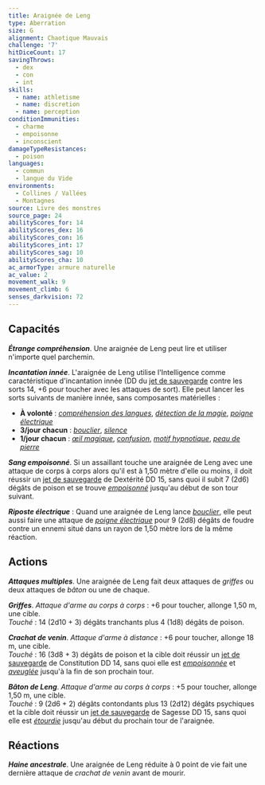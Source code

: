 ```yaml
---
title: Araignée de Leng
type: Aberration
size: G
alignment: Chaotique Mauvais
challenge: '7'
hitDiceCount: 17
savingThrows:
  - dex
  - con
  - int
skills:
  - name: athletisme
  - name: discretion
  - name: perception
conditionImmunities:
  - charme
  - empoisonne
  - inconscient
damageTypeResistances:
  - poison
languages:
  - commun
  - langue du Vide
environments:
  - Collines / Vallées
  - Montagnes
source: Livre des monstres
source_page: 24
abilityScores_for: 14
abilityScores_dex: 16
abilityScores_con: 16
abilityScores_int: 17
abilityScores_sag: 10
abilityScores_cha: 10
ac_armorType: armure naturelle
ac_value: 2
movement_walk: 9
movement_climb: 6
senses_darkvision: 72
---
```

## Capacités
_**Étrange compréhension**_. Une araignée de Leng peut lire et utiliser n'importe quel parchemin.

_**Incantation innée**_. L'araignée de Leng utilise l'Intelligence comme caractéristique d'incantation innée (DD du [jet de sauvegarde](/utiliser-les-caracteristiques/#jets-de-sauvegarde) contre les sorts 14, +6 pour toucher avec les attaques de sort). Elle peut lancer les sorts suivants de manière innée, sans composantes matérielles :
* **À volonté** : [_compréhension des langues_](/grimoire/comprehension-des-langues/), [_détection de la magie_](/grimoire/detection-de-la-magie/), [_poigne électrique_](/grimoire/poigne-electrique/)
* **3/jour chacun** : [_bouclier_](/grimoire/bouclier/), [_silence_](/grimoire/silence/)
* **1/jour chacun** : [_œil magique_](/grimoire/oeil-magique/), [_confusion_](/grimoire/confusion/), [_motif hypnotique_](/grimoire/motif-hypnotique/), [_peau de pierre_](/grimoire/peau-de-pierre/)

_**Sang empoisonné**_. Si un assaillant touche une araignée de Leng avec une attaque de corps à corps alors qu'il est à 1,50 mètre d'elle ou moins, il doit réussir un [jet de sauvegarde](/utiliser-les-caracteristiques/#jets-de-sauvegarde) de Dextérité DD 15, sans quoi il subit 7 (2d6) dégâts de poison et se trouve [_empoisonné_](/gerer-la-sante-du-personnage/#empoisonne) jusqu'au début de son tour suivant.

_**Riposte électrique**_ : Quand une araignée de Leng lance [_bouclier_](/grimoire/bouclier/), elle peut aussi faire une attaque de [_poigne électrique_](/grimoire/poigne-electrique/) pour 9 (2d8) dégâts de foudre contre un ennemi situé dans un rayon de 1,50 mètre lors de la même réaction.

## Actions
_**Attaques multiples**_. Une araignée de Leng fait deux attaques de _griffes_ ou deux attaques de _bâton_ ou une de chaque.

_**Griffes**_. _Attaque d'arme au corps à corps_ : +6 pour toucher, allonge 1,50 m, une cible.  
_Touché_ : 14 (2d10 + 3) dégâts tranchants plus 4 (1d8) dégâts de poison.

_**Crachat de venin**_. _Attaque d'arme à distance_ : +6 pour toucher, allonge 18 m, une cible.  
_Touché_ : 16 (3d8 + 3) dégâts de poison et la cible doit réussir un [jet de sauvegarde](/utiliser-les-caracteristiques/#jets-de-sauvegarde) de Constitution DD 14, sans quoi elle est [_empoisonnée_](/gerer-la-sante-du-personnage/#empoisonne) et [_aveuglée_](/gerer-la-sante-du-personnage/#aveugle) jusqu'à la fin de son prochain tour.

_**Bâton de Leng**_. _Attaque d'arme au corps à corps_ : +5 pour toucher, allonge 1,50 m, une cible.  
_Touché_ : 9 (2d6 + 2) dégâts contondants plus 13 (2d12) dégâts psychiques et la cible doit réussir un [jet de sauvegarde](/utiliser-les-caracteristiques/#jets-de-sauvegarde) de Sagesse DD 15, sans quoi elle est [_étourdie_](/gerer-la-sante-du-personnage/#etourdi) jusqu'au début du prochain tour de l'araignée.

## Réactions
_**Haine ancestrale**_. Une araignée de Leng réduite à 0 point de vie fait une dernière attaque de _crachat de venin_ avant de mourir.
